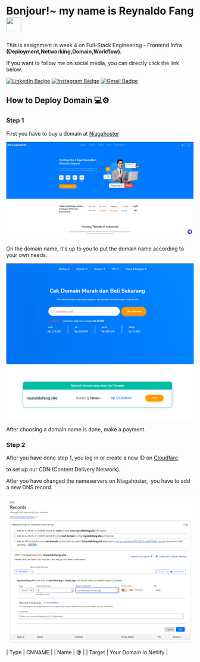 <h1>Bonjour!~ my name is Reynaldo Fang <img src="https://media.tenor.com/VtFUW-durpoAAAAC/kururin-kuru-kuru.gif" width="40px" height="40px" /></h1>

This is assignment in week 4 on Full-Stack Engineering - Frontend Infra **(Deployment,Networking,Domain,Workflow).**

If you want to follow me on social media, you can directly click the link below.

[![LinkedIn Badge](https://img.shields.io/badge/-Reynaldo_Fang-blue?style=flat&logo=linkedin)](https://www.linkedin.com/in/reynaldo-fang/)
[![Instagram Badge](https://img.shields.io/badge/-reynaldo.fang-white?style=flat&logo=instagram&logoColor=black&color=%2387ceeb)](https://www.instagram.com/reynaldo.fang/)
[![Gmail Badge](https://img.shields.io/badge/-reynaldofang02%40gmail.com-black?style=flat&logo=gmail&color=%23454c53)](mailto:reynaldofang02@gmail.com)

## How to Deploy Domain 💻⚙

### Step 1

First you have to buy a domain at [Niagahoster](https://www.niagahoster.co.id/)


![Alt text](img/niaga_front.png)

On the domain name, it's up to you to put the domain name according to your own needs.

![niaga_domain](img/niaga_domain.png)

After choosing a domain name is done, make a payment.

### Step 2

After you have done step 1, you log in or create a new ID on [Cloudfare](https://www.cloudflare.com/).

to set up our CDN (Content Delivery Network). 

After you have changed the nameservers on Niagahoster,  you have to add a new DNS record.

![dnsrecord_setup](img/dnsrecord_setup.png)

| Type | CNNAME |
| Name | @  |
| Target | Your Domain In Netlify |
